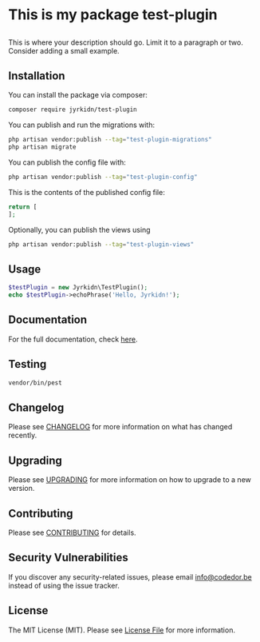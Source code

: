 # This is my package test-plugin

## 

This is where your description should go. Limit it to a paragraph or two. Consider adding a small example.

## Installation

You can install the package via composer:

```bash
composer require jyrkidn/test-plugin
```

You can publish and run the migrations with:

```bash
php artisan vendor:publish --tag="test-plugin-migrations"
php artisan migrate
```

You can publish the config file with:

```bash
php artisan vendor:publish --tag="test-plugin-config"
```

This is the contents of the published config file:

```php
return [
];
```

Optionally, you can publish the views using

```bash
php artisan vendor:publish --tag="test-plugin-views"
```

## Usage

```php
$testPlugin = new Jyrkidn\TestPlugin();
echo $testPlugin->echoPhrase('Hello, Jyrkidn!');
```

## Documentation

For the full documentation, check [here](./docs/index.md).

## Testing

```bash
vendor/bin/pest
```

## Changelog

Please see [CHANGELOG](CHANGELOG.md) for more information on what has changed recently.

## Upgrading

Please see [UPGRADING](UPGRADING.md) for more information on how to upgrade to a new version.

## Contributing

Please see [CONTRIBUTING](CONTRIBUTING.md) for details.

## Security Vulnerabilities

If you discover any security-related issues, please email info@codedor.be instead of using the issue tracker.

## License

The MIT License (MIT). Please see [License File](LICENSE.md) for more information.
